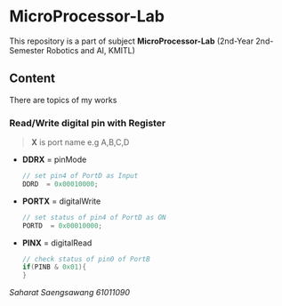 # MicroProcessor-Lab

This repository is a part of subject **MicroProcessor-Lab** (2nd-Year 2nd-Semester Robotics and AI, KMITL)

## Content

There are topics of my works

### Read/Write digital pin with Register 
> **X** is port name e.g A,B,C,D
- **DDRX** = pinMode

  ```c++
  // set pin4 of PortD as Input
  DDRD  = 0x00010000;
  ```

- **PORTX** = digitalWrite

  ```c++
  // set status of pin4 of PortD as ON
  PORTD  = 0x00010000;
  ```
  
- **PINX** = digitalRead

  ```c++
  // check status of pin0 of PortB
  if(PINB & 0x01){
  }
  ```

*Saharat Saengsawang 61011090*
